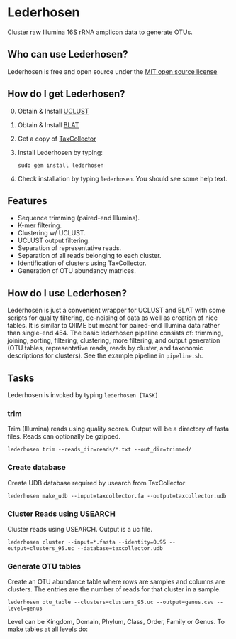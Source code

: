 # Lederhosen

Cluster raw Illumina 16S rRNA amplicon data to generate OTUs.

## Who can use Lederhosen?

Lederhosen is free and open source under the [MIT open source license](http://opensource.org/licenses/mit-license.php/)

## How do I get Lederhosen?

0. Obtain & Install [UCLUST](http://www.drive5.com/)
1. Obtain & Install [BLAT](http://genome.ucsc.edu/FAQ/FAQblat.html#blat3)
2. Get a copy of [TaxCollector](http://github.com/audy/taxcollector)
3. Install Lederhosen by typing:

    `sudo gem install lederhosen`
4. Check installation by typing `lederhosen`. You should see some help text.

## Features

- Sequence trimming (paired-end Illumina).
- K-mer filtering.
- Clustering w/ UCLUST.
- UCLUST output filtering.
- Separation of representative reads.
- Separation of all reads belonging to each cluster.
- Identification of clusters using TaxCollector.
- Generation of OTU abundancy matrices.

## How do I use Lederhosen?

Lederhosen is just a convenient wrapper for UCLUST and BLAT with some scripts for quality filtering, de-noising of data as well as creation of nice tables. It is similar to QIIME but meant for paired-end Illumina data rather than single-end 454. The basic lederhosen pipeline consists of: trimming, joining, sorting, filtering, clustering, more filtering, and output generation (OTU tables, representative reads, reads by cluster, and taxonomic descriptions for clusters). See the example pipeline in `pipeline.sh`.

## Tasks

Lederhosen is invoked by typing `lederhosen [TASK]`

### trim

Trim (Illumina) reads using quality scores. Output will be a directory of fasta files. Reads can optionally be gzipped.

    lederhosen trim --reads_dir=reads/*.txt --out_dir=trimmed/

### Create database

Create UDB database required by usearch from TaxCollector

    lederhosen make_udb --input=taxcollector.fa --output=taxcollector.udb

### Cluster Reads using USEARCH

Cluster reads using USEARCH. Output is a uc file.

    lederhosen cluster --input=*.fasta --identity=0.95 --output=clusters_95.uc --database=taxcollector.udb

### Generate OTU tables

Create an OTU abundance table where rows are samples and columns are clusters. The entries are the number of reads for that cluster in a sample.

    lederhosen otu_table --clusters=clusters_95.uc --output=genus.csv --level=genus

Level can be Kingdom, Domain, Phylum, Class, Order, Family or Genus. To make tables at all levels do:
